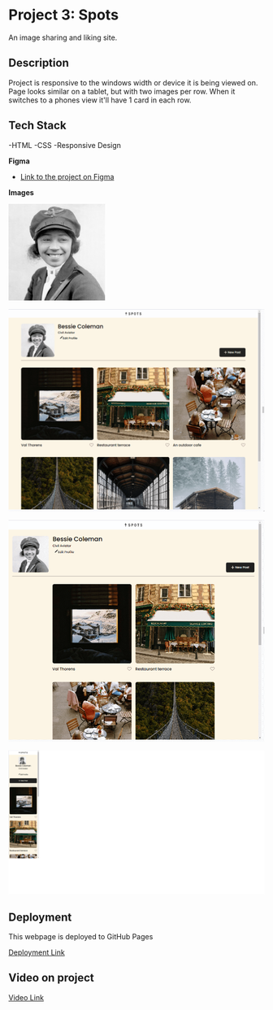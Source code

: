 # Project 3: Spots

An image sharing and liking site.

## Description

Project is responsive to the windows width or device it is being viewed on. Page looks similar on a tablet, but with two images per row. When it switches to a phones view it'll have 1 card in each row.

## Tech Stack

-HTML
-CSS
-Responsive Design

**Figma**

- [Link to the project on Figma](https://www.figma.com/file/BBNm2bC3lj8QQMHlnqRsga/Sprint-3-Project-%E2%80%94-Spots?type=design&node-id=2%3A60&mode=design&t=afgNFybdorZO6cQo-1)

**Images**

![Avatar](images/avatar.jpg)

![Desktop_Screen](images/Desktop%20Screen%20View.png)

![Tablet_Screen](images/Tablet%20Screen%20View.png)

![Phone_Screen](images/Phone%20Screen%20View.png)

## Deployment

This webpage is deployed to GitHub Pages

[Deployment Link](https://milialeana.github.io/se_project_spots/)

## Video on project

[Video Link](https://www.loom.com/share/c6e1ef40551b4f49b1b4cce4219512ed?sid=be663bb7-a102-434f-8550-2b87844ac478)
